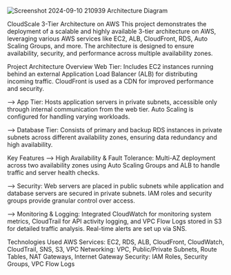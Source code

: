 
![Screenshot 2024-09-10 210939](https://github.com/user-attachments/assets/9032be5c-8e60-4e1e-bd81-2027ba404ae9)
Architecture Diagram



CloudScale 3-Tier Architecture on AWS
This project demonstrates the deployment of a scalable and highly available 3-tier architecture on AWS, leveraging various AWS services like EC2, ALB, CloudFront, RDS, Auto Scaling Groups, and more. The architecture is designed to ensure availability, security, and performance across multiple availability zones.


Project Architecture Overview
Web Tier: Includes EC2 instances running behind an external Application Load Balancer (ALB) for distributing incoming traffic. CloudFront is used as a CDN for improved performance and security.

--> App Tier: Hosts application servers in private subnets, accessible only through internal communication from the web tier. Auto Scaling is configured for handling varying workloads.

--> Database Tier: Consists of primary and backup RDS instances in private subnets across different availability zones, ensuring data redundancy and high availability.

Key Features
--> High Availability & Fault Tolerance: Multi-AZ deployment across two availability zones using Auto Scaling Groups and ALB to handle traffic and server health checks.

--> Security: Web servers are placed in public subnets while application and database servers are secured in private subnets. IAM roles and security groups provide granular control over access.

--> Monitoring & Logging: Integrated CloudWatch for monitoring system metrics, CloudTrail for API activity logging, and VPC Flow Logs stored in S3 for detailed traffic analysis. Real-time alerts are set up via SNS.

Technologies Used
AWS Services: EC2, RDS, ALB, CloudFront, CloudWatch, CloudTrail, SNS, S3, VPC
Networking: VPC, Public/Private Subnets, Route Tables, NAT Gateways, Internet Gateway
Security: IAM Roles, Security Groups, VPC Flow Logs
